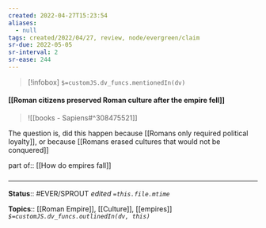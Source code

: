 ```yaml
---
created: 2022-04-27T15:23:54 
aliases:
  - null
tags: created/2022/04/27, review, node/evergreen/claim
sr-due: 2022-05-05
sr-interval: 2
sr-ease: 244
---
```

> [!infobox]
`$=customJS.dv_funcs.mentionedIn(dv)`

#### [[Roman citizens preserved Roman culture after the empire fell]]


> ![[books - Sapiens#^308475521]]

The question is, did this happen because [[Romans only required political loyalty]], or because [[Romans erased cultures that would not be conquered]]

part of:: [[How do empires fall]]

### <hr class="footnote"/>

**Status**:: #EVER/SPROUT
*edited `=this.file.mtime`*

**Topics**:: [[Roman Empire]], [[Culture]], [[empires]]
*`$=customJS.dv_funcs.outlinedIn(dv, this)`*
